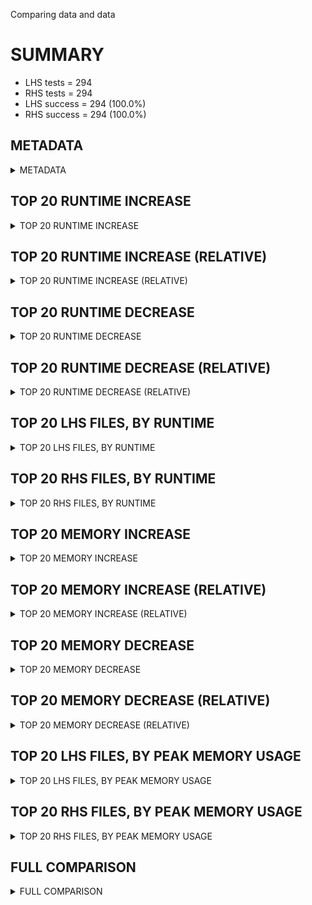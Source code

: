 Comparing data and data


# SUMMARY
- LHS tests = 294
- RHS tests = 294
- LHS success = 294  (100.0%)
- RHS success = 294  (100.0%)


## METADATA

<details><summary>METADATA</summary>

# LHS
<pre>
Ramon benchmark for Z3
-
Job description: 
Job tag: rings_with_dio
Runner: lev-ripper
Z3 repo: Z3Prover/z3
Z3 commit: dd211bade9ecb681c2714d6de997f4c91bdf7a2e
Z3 branch: 
Z3 options: "-T:600 -st lp.dio=true"
Z3 inputs: inputs/rings
Z3 commit message: filter out terms that are not solved

</pre>
# RHS
<pre>
Ramon benchmark for Z3
-
Job description: 
Job tag: rings_with_dio
Runner: lev-ripper
Z3 repo: Z3Prover/z3
Z3 commit: dd211bade9ecb681c2714d6de997f4c91bdf7a2e
Z3 branch: 
Z3 options: "-T:600 -st lp.dio=true"
Z3 inputs: inputs/rings
Z3 commit message: filter out terms that are not solved

</pre>
</details>


## TOP 20 RUNTIME INCREASE

<details><summary>TOP 20 RUNTIME INCREASE</summary>

|FILE                                                                                        |TIME_L     |TIME_R     |DIFF(s)    |DIFF(%)|
|-------------|-------------:|-------------:|--------------:|------------:|
|ring_2exp10_3vars_0ite_unsat.smt2                                                           |   0.029s  |   0.029s  |   0.000s  | 0.0%|
|ring_2exp10_3vars_1ite_unsat.smt2                                                           |   0.060s  |   0.060s  |   0.000s  | 0.0%|
|ring_2exp10_3vars_2ite_unsat.smt2                                                           |   0.058s  |   0.058s  |   0.000s  | 0.0%|
|ring_2exp10_4vars_0ite_unsat.smt2                                                           |   0.031s  |   0.031s  |   0.000s  | 0.0%|
|ring_2exp10_4vars_1ite_unsat.smt2                                                           |   0.082s  |   0.082s  |   0.000s  | 0.0%|
|ring_2exp10_4vars_2ite_unsat.smt2                                                           |   0.084s  |   0.084s  |   0.000s  | 0.0%|
|ring_2exp10_4vars_3ite_unsat.smt2                                                           |   0.177s  |   0.177s  |   0.000s  | 0.0%|
|ring_2exp10_5vars_0ite_unsat.smt2                                                           |   0.045s  |   0.045s  |   0.000s  | 0.0%|
|ring_2exp10_5vars_1ite_unsat.smt2                                                           |   0.103s  |   0.103s  |   0.000s  | 0.0%|
|ring_2exp10_5vars_2ite_unsat.smt2                                                           |   0.108s  |   0.108s  |   0.000s  | 0.0%|
|ring_2exp10_5vars_3ite_unsat.smt2                                                           |   0.226s  |   0.226s  |   0.000s  | 0.0%|
|ring_2exp10_5vars_4ite_unsat.smt2                                                           |   1.234s  |   1.234s  |   0.000s  | 0.0%|
|ring_2exp10_6vars_0ite_unsat.smt2                                                           |   0.048s  |   0.048s  |   0.000s  | 0.0%|
|ring_2exp10_6vars_1ite_unsat.smt2                                                           |   0.153s  |   0.153s  |   0.000s  | 0.0%|
|ring_2exp10_6vars_2ite_unsat.smt2                                                           |   0.250s  |   0.250s  |   0.000s  | 0.0%|
|ring_2exp10_6vars_3ite_unsat.smt2                                                           |   0.293s  |   0.293s  |   0.000s  | 0.0%|
|ring_2exp10_6vars_4ite_unsat.smt2                                                           |   2.691s  |   2.691s  |   0.000s  | 0.0%|
|ring_2exp10_6vars_5ite_unsat.smt2                                                           |  16.933s  |  16.933s  |   0.000s  | 0.0%|
|ring_2exp10_7vars_0ite_unsat.smt2                                                           |   0.035s  |   0.035s  |   0.000s  | 0.0%|
|ring_2exp10_7vars_1ite_unsat.smt2                                                           |   0.181s  |   0.181s  |   0.000s  | 0.0%|
</details>


## TOP 20 RUNTIME INCREASE (RELATIVE)

<details><summary>TOP 20 RUNTIME INCREASE (RELATIVE)</summary>

|FILE                                                                                        |TIME_L     |TIME_R     |DIFF(s)    |DIFF(%)|
|-------------|-------------:|-------------:|--------------:|------------:|
|ring_2exp10_3vars_0ite_unsat.smt2                                                           |   0.029s  |   0.029s  |   0.000s  | 0.0%|
|ring_2exp10_3vars_1ite_unsat.smt2                                                           |   0.060s  |   0.060s  |   0.000s  | 0.0%|
|ring_2exp10_3vars_2ite_unsat.smt2                                                           |   0.058s  |   0.058s  |   0.000s  | 0.0%|
|ring_2exp10_4vars_0ite_unsat.smt2                                                           |   0.031s  |   0.031s  |   0.000s  | 0.0%|
|ring_2exp10_4vars_1ite_unsat.smt2                                                           |   0.082s  |   0.082s  |   0.000s  | 0.0%|
|ring_2exp10_4vars_2ite_unsat.smt2                                                           |   0.084s  |   0.084s  |   0.000s  | 0.0%|
|ring_2exp10_4vars_3ite_unsat.smt2                                                           |   0.177s  |   0.177s  |   0.000s  | 0.0%|
|ring_2exp10_5vars_0ite_unsat.smt2                                                           |   0.045s  |   0.045s  |   0.000s  | 0.0%|
|ring_2exp10_5vars_1ite_unsat.smt2                                                           |   0.103s  |   0.103s  |   0.000s  | 0.0%|
|ring_2exp10_5vars_2ite_unsat.smt2                                                           |   0.108s  |   0.108s  |   0.000s  | 0.0%|
|ring_2exp10_5vars_3ite_unsat.smt2                                                           |   0.226s  |   0.226s  |   0.000s  | 0.0%|
|ring_2exp10_5vars_4ite_unsat.smt2                                                           |   1.234s  |   1.234s  |   0.000s  | 0.0%|
|ring_2exp10_6vars_0ite_unsat.smt2                                                           |   0.048s  |   0.048s  |   0.000s  | 0.0%|
|ring_2exp10_6vars_1ite_unsat.smt2                                                           |   0.153s  |   0.153s  |   0.000s  | 0.0%|
|ring_2exp10_6vars_2ite_unsat.smt2                                                           |   0.250s  |   0.250s  |   0.000s  | 0.0%|
|ring_2exp10_6vars_3ite_unsat.smt2                                                           |   0.293s  |   0.293s  |   0.000s  | 0.0%|
|ring_2exp10_6vars_4ite_unsat.smt2                                                           |   2.691s  |   2.691s  |   0.000s  | 0.0%|
|ring_2exp10_6vars_5ite_unsat.smt2                                                           |  16.933s  |  16.933s  |   0.000s  | 0.0%|
|ring_2exp10_7vars_0ite_unsat.smt2                                                           |   0.035s  |   0.035s  |   0.000s  | 0.0%|
|ring_2exp10_7vars_1ite_unsat.smt2                                                           |   0.181s  |   0.181s  |   0.000s  | 0.0%|
</details>


## TOP 20 RUNTIME DECREASE

<details><summary>TOP 20 RUNTIME DECREASE</summary>

|FILE                                                                                        |TIME_L     |TIME_R     |DIFF(s)    |DIFF(%)|
|-------------|-------------:|-------------:|--------------:|------------:|
|ring_2exp10_3vars_0ite_unsat.smt2                                                           |   0.029s  |   0.029s  |   0.000s  | 0.0%|
|ring_2exp10_3vars_1ite_unsat.smt2                                                           |   0.060s  |   0.060s  |   0.000s  | 0.0%|
|ring_2exp10_3vars_2ite_unsat.smt2                                                           |   0.058s  |   0.058s  |   0.000s  | 0.0%|
|ring_2exp10_4vars_0ite_unsat.smt2                                                           |   0.031s  |   0.031s  |   0.000s  | 0.0%|
|ring_2exp10_4vars_1ite_unsat.smt2                                                           |   0.082s  |   0.082s  |   0.000s  | 0.0%|
|ring_2exp10_4vars_2ite_unsat.smt2                                                           |   0.084s  |   0.084s  |   0.000s  | 0.0%|
|ring_2exp10_4vars_3ite_unsat.smt2                                                           |   0.177s  |   0.177s  |   0.000s  | 0.0%|
|ring_2exp10_5vars_0ite_unsat.smt2                                                           |   0.045s  |   0.045s  |   0.000s  | 0.0%|
|ring_2exp10_5vars_1ite_unsat.smt2                                                           |   0.103s  |   0.103s  |   0.000s  | 0.0%|
|ring_2exp10_5vars_2ite_unsat.smt2                                                           |   0.108s  |   0.108s  |   0.000s  | 0.0%|
|ring_2exp10_5vars_3ite_unsat.smt2                                                           |   0.226s  |   0.226s  |   0.000s  | 0.0%|
|ring_2exp10_5vars_4ite_unsat.smt2                                                           |   1.234s  |   1.234s  |   0.000s  | 0.0%|
|ring_2exp10_6vars_0ite_unsat.smt2                                                           |   0.048s  |   0.048s  |   0.000s  | 0.0%|
|ring_2exp10_6vars_1ite_unsat.smt2                                                           |   0.153s  |   0.153s  |   0.000s  | 0.0%|
|ring_2exp10_6vars_2ite_unsat.smt2                                                           |   0.250s  |   0.250s  |   0.000s  | 0.0%|
|ring_2exp10_6vars_3ite_unsat.smt2                                                           |   0.293s  |   0.293s  |   0.000s  | 0.0%|
|ring_2exp10_6vars_4ite_unsat.smt2                                                           |   2.691s  |   2.691s  |   0.000s  | 0.0%|
|ring_2exp10_6vars_5ite_unsat.smt2                                                           |  16.933s  |  16.933s  |   0.000s  | 0.0%|
|ring_2exp10_7vars_0ite_unsat.smt2                                                           |   0.035s  |   0.035s  |   0.000s  | 0.0%|
|ring_2exp10_7vars_1ite_unsat.smt2                                                           |   0.181s  |   0.181s  |   0.000s  | 0.0%|
</details>


## TOP 20 RUNTIME DECREASE (RELATIVE)

<details><summary>TOP 20 RUNTIME DECREASE (RELATIVE)</summary>

|FILE                                                                                        |TIME_L     |TIME_R     |DIFF(s)    |DIFF(%)|
|-------------|-------------:|-------------:|--------------:|------------:|
|ring_2exp10_3vars_0ite_unsat.smt2                                                           |   0.029s  |   0.029s  |   0.000s  | 0.0%|
|ring_2exp10_3vars_1ite_unsat.smt2                                                           |   0.060s  |   0.060s  |   0.000s  | 0.0%|
|ring_2exp10_3vars_2ite_unsat.smt2                                                           |   0.058s  |   0.058s  |   0.000s  | 0.0%|
|ring_2exp10_4vars_0ite_unsat.smt2                                                           |   0.031s  |   0.031s  |   0.000s  | 0.0%|
|ring_2exp10_4vars_1ite_unsat.smt2                                                           |   0.082s  |   0.082s  |   0.000s  | 0.0%|
|ring_2exp10_4vars_2ite_unsat.smt2                                                           |   0.084s  |   0.084s  |   0.000s  | 0.0%|
|ring_2exp10_4vars_3ite_unsat.smt2                                                           |   0.177s  |   0.177s  |   0.000s  | 0.0%|
|ring_2exp10_5vars_0ite_unsat.smt2                                                           |   0.045s  |   0.045s  |   0.000s  | 0.0%|
|ring_2exp10_5vars_1ite_unsat.smt2                                                           |   0.103s  |   0.103s  |   0.000s  | 0.0%|
|ring_2exp10_5vars_2ite_unsat.smt2                                                           |   0.108s  |   0.108s  |   0.000s  | 0.0%|
|ring_2exp10_5vars_3ite_unsat.smt2                                                           |   0.226s  |   0.226s  |   0.000s  | 0.0%|
|ring_2exp10_5vars_4ite_unsat.smt2                                                           |   1.234s  |   1.234s  |   0.000s  | 0.0%|
|ring_2exp10_6vars_0ite_unsat.smt2                                                           |   0.048s  |   0.048s  |   0.000s  | 0.0%|
|ring_2exp10_6vars_1ite_unsat.smt2                                                           |   0.153s  |   0.153s  |   0.000s  | 0.0%|
|ring_2exp10_6vars_2ite_unsat.smt2                                                           |   0.250s  |   0.250s  |   0.000s  | 0.0%|
|ring_2exp10_6vars_3ite_unsat.smt2                                                           |   0.293s  |   0.293s  |   0.000s  | 0.0%|
|ring_2exp10_6vars_4ite_unsat.smt2                                                           |   2.691s  |   2.691s  |   0.000s  | 0.0%|
|ring_2exp10_6vars_5ite_unsat.smt2                                                           |  16.933s  |  16.933s  |   0.000s  | 0.0%|
|ring_2exp10_7vars_0ite_unsat.smt2                                                           |   0.035s  |   0.035s  |   0.000s  | 0.0%|
|ring_2exp10_7vars_1ite_unsat.smt2                                                           |   0.181s  |   0.181s  |   0.000s  | 0.0%|
</details>


## TOP 20 LHS FILES, BY RUNTIME

<details><summary>TOP 20 LHS FILES, BY RUNTIME</summary>

|FILE                                                                                       |TIME     |MEM        |
|------------|----------:|---------:|
|ring_2exp12_9vars_8ite_unsat.smt2                                                          | 599.961s |46.144MiB|
|ring_2exp8_9vars_8ite_unsat.smt2                                                           | 599.957s |46.552MiB|
|ring_2exp14_9vars_8ite_unsat.smt2                                                          | 599.953s |41.34MiB|
|ring_2exp10_9vars_8ite_unsat.smt2                                                          | 599.951s |52.084MiB|
|ring_2exp6_9vars_8ite_unsat.smt2                                                           | 599.946s |42.104MiB|
|ring_2exp6_8vars_5ite_unsat.smt2                                                           | 599.945s |38.18MiB|
|ring_2exp6_9vars_7ite_unsat.smt2                                                           | 599.944s |46.856MiB|
|ring_2exp4_9vars_6ite_unsat.smt2                                                           | 599.941s |38.08MiB|
|ring_2exp4_9vars_8ite_unsat.smt2                                                           | 599.939s |37.992MiB|
|ring_2exp16_9vars_8ite_unsat.smt2                                                          | 599.935s |42.824MiB|
|ring_2exp6_8vars_7ite_unsat.smt2                                                           | 599.921s |39.752MiB|
|ring_2exp4_7vars_6ite_unsat.smt2                                                           | 495.639s |45.404MiB|
|ring_2exp4_9vars_7ite_unsat.smt2                                                           | 298.197s |30.0MiB|
|ring_2exp4_8vars_7ite_unsat.smt2                                                           | 166.669s |28.94MiB|
|ring_2exp16_9vars_7ite_unsat.smt2                                                          | 157.482s |29.324MiB|
|ring_2exp12_9vars_7ite_unsat.smt2                                                          | 147.861s |29.476MiB|
|ring_2exp8_9vars_7ite_unsat.smt2                                                           | 146.890s |31.04MiB|
|ring_2exp10_9vars_7ite_unsat.smt2                                                          | 144.722s |30.124MiB|
|ring_2exp14_9vars_7ite_unsat.smt2                                                          | 143.606s |28.756MiB|
|ring_2exp14_8vars_7ite_unsat.smt2                                                          | 122.216s |28.136MiB|
</details>


## TOP 20 RHS FILES, BY RUNTIME

<details><summary>TOP 20 RHS FILES, BY RUNTIME</summary>

|FILE                                                                                       |TIME     |MEM        |
|------------|----------:|---------:|
|ring_2exp12_9vars_8ite_unsat.smt2                                                          | 599.961s |46.144MiB|
|ring_2exp8_9vars_8ite_unsat.smt2                                                           | 599.957s |46.552MiB|
|ring_2exp14_9vars_8ite_unsat.smt2                                                          | 599.953s |41.34MiB|
|ring_2exp10_9vars_8ite_unsat.smt2                                                          | 599.951s |52.084MiB|
|ring_2exp6_9vars_8ite_unsat.smt2                                                           | 599.946s |42.104MiB|
|ring_2exp6_8vars_5ite_unsat.smt2                                                           | 599.945s |38.18MiB|
|ring_2exp6_9vars_7ite_unsat.smt2                                                           | 599.944s |46.856MiB|
|ring_2exp4_9vars_6ite_unsat.smt2                                                           | 599.941s |38.08MiB|
|ring_2exp4_9vars_8ite_unsat.smt2                                                           | 599.939s |37.992MiB|
|ring_2exp16_9vars_8ite_unsat.smt2                                                          | 599.935s |42.824MiB|
|ring_2exp6_8vars_7ite_unsat.smt2                                                           | 599.921s |39.752MiB|
|ring_2exp4_7vars_6ite_unsat.smt2                                                           | 495.639s |45.404MiB|
|ring_2exp4_9vars_7ite_unsat.smt2                                                           | 298.197s |30.0MiB|
|ring_2exp4_8vars_7ite_unsat.smt2                                                           | 166.669s |28.94MiB|
|ring_2exp16_9vars_7ite_unsat.smt2                                                          | 157.482s |29.324MiB|
|ring_2exp12_9vars_7ite_unsat.smt2                                                          | 147.861s |29.476MiB|
|ring_2exp8_9vars_7ite_unsat.smt2                                                           | 146.890s |31.04MiB|
|ring_2exp10_9vars_7ite_unsat.smt2                                                          | 144.722s |30.124MiB|
|ring_2exp14_9vars_7ite_unsat.smt2                                                          | 143.606s |28.756MiB|
|ring_2exp14_8vars_7ite_unsat.smt2                                                          | 122.216s |28.136MiB|
</details>


## TOP 20 MEMORY INCREASE

<details><summary>TOP 20 MEMORY INCREASE</summary>

|FILE                                                                                        |MEM_L         |MEM_R         |DIFF            |DIFF(%)|
|-------------|-------------:|-------------:|--------------:|------------:|
|ring_2exp10_3vars_0ite_unsat.smt2                                                           |20.124MiB|20.124MiB|0B| 0.0%|
|ring_2exp10_3vars_1ite_unsat.smt2                                                           |20.32MiB|20.32MiB|0B| 0.0%|
|ring_2exp10_3vars_2ite_unsat.smt2                                                           |20.264MiB|20.264MiB|0B| 0.0%|
|ring_2exp10_4vars_0ite_unsat.smt2                                                           |20.28MiB|20.28MiB|0B| 0.0%|
|ring_2exp10_4vars_1ite_unsat.smt2                                                           |20.428MiB|20.428MiB|0B| 0.0%|
|ring_2exp10_4vars_2ite_unsat.smt2                                                           |20.492MiB|20.492MiB|0B| 0.0%|
|ring_2exp10_4vars_3ite_unsat.smt2                                                           |20.472MiB|20.472MiB|0B| 0.0%|
|ring_2exp10_5vars_0ite_unsat.smt2                                                           |20.524MiB|20.524MiB|0B| 0.0%|
|ring_2exp10_5vars_1ite_unsat.smt2                                                           |20.628MiB|20.628MiB|0B| 0.0%|
|ring_2exp10_5vars_2ite_unsat.smt2                                                           |20.616MiB|20.616MiB|0B| 0.0%|
|ring_2exp10_5vars_3ite_unsat.smt2                                                           |20.892MiB|20.892MiB|0B| 0.0%|
|ring_2exp10_5vars_4ite_unsat.smt2                                                           |21.2MiB|21.2MiB|0B| 0.0%|
|ring_2exp10_6vars_0ite_unsat.smt2                                                           |20.748MiB|20.748MiB|0B| 0.0%|
|ring_2exp10_6vars_1ite_unsat.smt2                                                           |20.796MiB|20.796MiB|0B| 0.0%|
|ring_2exp10_6vars_2ite_unsat.smt2                                                           |20.996MiB|20.996MiB|0B| 0.0%|
|ring_2exp10_6vars_3ite_unsat.smt2                                                           |21.048MiB|21.048MiB|0B| 0.0%|
|ring_2exp10_6vars_4ite_unsat.smt2                                                           |22.348MiB|22.348MiB|0B| 0.0%|
|ring_2exp10_6vars_5ite_unsat.smt2                                                           |24.752MiB|24.752MiB|0B| 0.0%|
|ring_2exp10_7vars_0ite_unsat.smt2                                                           |21.048MiB|21.048MiB|0B| 0.0%|
|ring_2exp10_7vars_1ite_unsat.smt2                                                           |21.228MiB|21.228MiB|0B| 0.0%|
</details>


## TOP 20 MEMORY INCREASE (RELATIVE)

<details><summary>TOP 20 MEMORY INCREASE (RELATIVE)</summary>

|FILE                                                                                        |MEM_L         |MEM_R         |DIFF            |DIFF(%)|
|-------------|-------------:|-------------:|--------------:|------------:|
|ring_2exp10_3vars_0ite_unsat.smt2                                                           |20.124MiB|20.124MiB|0B| 0.0%|
|ring_2exp10_3vars_1ite_unsat.smt2                                                           |20.32MiB|20.32MiB|0B| 0.0%|
|ring_2exp10_3vars_2ite_unsat.smt2                                                           |20.264MiB|20.264MiB|0B| 0.0%|
|ring_2exp10_4vars_0ite_unsat.smt2                                                           |20.28MiB|20.28MiB|0B| 0.0%|
|ring_2exp10_4vars_1ite_unsat.smt2                                                           |20.428MiB|20.428MiB|0B| 0.0%|
|ring_2exp10_4vars_2ite_unsat.smt2                                                           |20.492MiB|20.492MiB|0B| 0.0%|
|ring_2exp10_4vars_3ite_unsat.smt2                                                           |20.472MiB|20.472MiB|0B| 0.0%|
|ring_2exp10_5vars_0ite_unsat.smt2                                                           |20.524MiB|20.524MiB|0B| 0.0%|
|ring_2exp10_5vars_1ite_unsat.smt2                                                           |20.628MiB|20.628MiB|0B| 0.0%|
|ring_2exp10_5vars_2ite_unsat.smt2                                                           |20.616MiB|20.616MiB|0B| 0.0%|
|ring_2exp10_5vars_3ite_unsat.smt2                                                           |20.892MiB|20.892MiB|0B| 0.0%|
|ring_2exp10_5vars_4ite_unsat.smt2                                                           |21.2MiB|21.2MiB|0B| 0.0%|
|ring_2exp10_6vars_0ite_unsat.smt2                                                           |20.748MiB|20.748MiB|0B| 0.0%|
|ring_2exp10_6vars_1ite_unsat.smt2                                                           |20.796MiB|20.796MiB|0B| 0.0%|
|ring_2exp10_6vars_2ite_unsat.smt2                                                           |20.996MiB|20.996MiB|0B| 0.0%|
|ring_2exp10_6vars_3ite_unsat.smt2                                                           |21.048MiB|21.048MiB|0B| 0.0%|
|ring_2exp10_6vars_4ite_unsat.smt2                                                           |22.348MiB|22.348MiB|0B| 0.0%|
|ring_2exp10_6vars_5ite_unsat.smt2                                                           |24.752MiB|24.752MiB|0B| 0.0%|
|ring_2exp10_7vars_0ite_unsat.smt2                                                           |21.048MiB|21.048MiB|0B| 0.0%|
|ring_2exp10_7vars_1ite_unsat.smt2                                                           |21.228MiB|21.228MiB|0B| 0.0%|
</details>


## TOP 20 MEMORY DECREASE

<details><summary>TOP 20 MEMORY DECREASE</summary>

|FILE                                                                                        |MEM_L         |MEM_R         |DIFF            |DIFF(%)|
|-------------|-------------:|-------------:|--------------:|------------:|
|ring_2exp10_3vars_0ite_unsat.smt2                                                           |20.124MiB|20.124MiB|0B| 0.0%|
|ring_2exp10_3vars_1ite_unsat.smt2                                                           |20.32MiB|20.32MiB|0B| 0.0%|
|ring_2exp10_3vars_2ite_unsat.smt2                                                           |20.264MiB|20.264MiB|0B| 0.0%|
|ring_2exp10_4vars_0ite_unsat.smt2                                                           |20.28MiB|20.28MiB|0B| 0.0%|
|ring_2exp10_4vars_1ite_unsat.smt2                                                           |20.428MiB|20.428MiB|0B| 0.0%|
|ring_2exp10_4vars_2ite_unsat.smt2                                                           |20.492MiB|20.492MiB|0B| 0.0%|
|ring_2exp10_4vars_3ite_unsat.smt2                                                           |20.472MiB|20.472MiB|0B| 0.0%|
|ring_2exp10_5vars_0ite_unsat.smt2                                                           |20.524MiB|20.524MiB|0B| 0.0%|
|ring_2exp10_5vars_1ite_unsat.smt2                                                           |20.628MiB|20.628MiB|0B| 0.0%|
|ring_2exp10_5vars_2ite_unsat.smt2                                                           |20.616MiB|20.616MiB|0B| 0.0%|
|ring_2exp10_5vars_3ite_unsat.smt2                                                           |20.892MiB|20.892MiB|0B| 0.0%|
|ring_2exp10_5vars_4ite_unsat.smt2                                                           |21.2MiB|21.2MiB|0B| 0.0%|
|ring_2exp10_6vars_0ite_unsat.smt2                                                           |20.748MiB|20.748MiB|0B| 0.0%|
|ring_2exp10_6vars_1ite_unsat.smt2                                                           |20.796MiB|20.796MiB|0B| 0.0%|
|ring_2exp10_6vars_2ite_unsat.smt2                                                           |20.996MiB|20.996MiB|0B| 0.0%|
|ring_2exp10_6vars_3ite_unsat.smt2                                                           |21.048MiB|21.048MiB|0B| 0.0%|
|ring_2exp10_6vars_4ite_unsat.smt2                                                           |22.348MiB|22.348MiB|0B| 0.0%|
|ring_2exp10_6vars_5ite_unsat.smt2                                                           |24.752MiB|24.752MiB|0B| 0.0%|
|ring_2exp10_7vars_0ite_unsat.smt2                                                           |21.048MiB|21.048MiB|0B| 0.0%|
|ring_2exp10_7vars_1ite_unsat.smt2                                                           |21.228MiB|21.228MiB|0B| 0.0%|
</details>


## TOP 20 MEMORY DECREASE (RELATIVE)

<details><summary>TOP 20 MEMORY DECREASE (RELATIVE)</summary>

|FILE                                                                                        |MEM_L         |MEM_R         |DIFF            |DIFF(%)|
|-------------|-------------:|-------------:|--------------:|------------:|
|ring_2exp10_3vars_0ite_unsat.smt2                                                           |20.124MiB|20.124MiB|0B| 0.0%|
|ring_2exp10_3vars_1ite_unsat.smt2                                                           |20.32MiB|20.32MiB|0B| 0.0%|
|ring_2exp10_3vars_2ite_unsat.smt2                                                           |20.264MiB|20.264MiB|0B| 0.0%|
|ring_2exp10_4vars_0ite_unsat.smt2                                                           |20.28MiB|20.28MiB|0B| 0.0%|
|ring_2exp10_4vars_1ite_unsat.smt2                                                           |20.428MiB|20.428MiB|0B| 0.0%|
|ring_2exp10_4vars_2ite_unsat.smt2                                                           |20.492MiB|20.492MiB|0B| 0.0%|
|ring_2exp10_4vars_3ite_unsat.smt2                                                           |20.472MiB|20.472MiB|0B| 0.0%|
|ring_2exp10_5vars_0ite_unsat.smt2                                                           |20.524MiB|20.524MiB|0B| 0.0%|
|ring_2exp10_5vars_1ite_unsat.smt2                                                           |20.628MiB|20.628MiB|0B| 0.0%|
|ring_2exp10_5vars_2ite_unsat.smt2                                                           |20.616MiB|20.616MiB|0B| 0.0%|
|ring_2exp10_5vars_3ite_unsat.smt2                                                           |20.892MiB|20.892MiB|0B| 0.0%|
|ring_2exp10_5vars_4ite_unsat.smt2                                                           |21.2MiB|21.2MiB|0B| 0.0%|
|ring_2exp10_6vars_0ite_unsat.smt2                                                           |20.748MiB|20.748MiB|0B| 0.0%|
|ring_2exp10_6vars_1ite_unsat.smt2                                                           |20.796MiB|20.796MiB|0B| 0.0%|
|ring_2exp10_6vars_2ite_unsat.smt2                                                           |20.996MiB|20.996MiB|0B| 0.0%|
|ring_2exp10_6vars_3ite_unsat.smt2                                                           |21.048MiB|21.048MiB|0B| 0.0%|
|ring_2exp10_6vars_4ite_unsat.smt2                                                           |22.348MiB|22.348MiB|0B| 0.0%|
|ring_2exp10_6vars_5ite_unsat.smt2                                                           |24.752MiB|24.752MiB|0B| 0.0%|
|ring_2exp10_7vars_0ite_unsat.smt2                                                           |21.048MiB|21.048MiB|0B| 0.0%|
|ring_2exp10_7vars_1ite_unsat.smt2                                                           |21.228MiB|21.228MiB|0B| 0.0%|
</details>


## TOP 20 LHS FILES, BY PEAK MEMORY USAGE

<details><summary>TOP 20 LHS FILES, BY PEAK MEMORY USAGE</summary>

|FILE                                                                                       |TIME     |MEM        |
|------------|----------:|---------:|
|ring_2exp10_9vars_8ite_unsat.smt2                                                          | 599.951s |52.084MiB|
|ring_2exp6_9vars_7ite_unsat.smt2                                                           | 599.944s |46.856MiB|
|ring_2exp8_9vars_8ite_unsat.smt2                                                           | 599.957s |46.552MiB|
|ring_2exp12_9vars_8ite_unsat.smt2                                                          | 599.961s |46.144MiB|
|ring_2exp4_7vars_6ite_unsat.smt2                                                           | 495.639s |45.404MiB|
|ring_2exp16_9vars_8ite_unsat.smt2                                                          | 599.935s |42.824MiB|
|ring_2exp6_9vars_8ite_unsat.smt2                                                           | 599.946s |42.104MiB|
|ring_2exp14_9vars_8ite_unsat.smt2                                                          | 599.953s |41.34MiB|
|ring_2exp6_8vars_7ite_unsat.smt2                                                           | 599.921s |39.752MiB|
|ring_2exp6_8vars_5ite_unsat.smt2                                                           | 599.945s |38.18MiB|
|ring_2exp4_9vars_6ite_unsat.smt2                                                           | 599.941s |38.08MiB|
|ring_2exp4_9vars_8ite_unsat.smt2                                                           | 599.939s |37.992MiB|
|ring_2exp8_9vars_7ite_unsat.smt2                                                           | 146.890s |31.04MiB|
|ring_2exp10_9vars_7ite_unsat.smt2                                                          | 144.722s |30.124MiB|
|ring_2exp4_9vars_7ite_unsat.smt2                                                           | 298.197s |30.0MiB|
|ring_2exp10_9vars_6ite_unsat.smt2                                                          |  91.634s |29.492MiB|
|ring_2exp12_9vars_7ite_unsat.smt2                                                          | 147.861s |29.476MiB|
|ring_2exp16_9vars_7ite_unsat.smt2                                                          | 157.482s |29.324MiB|
|ring_2exp4_8vars_7ite_unsat.smt2                                                           | 166.669s |28.94MiB|
|ring_2exp14_9vars_7ite_unsat.smt2                                                          | 143.606s |28.756MiB|
</details>


## TOP 20 RHS FILES, BY PEAK MEMORY USAGE

<details><summary>TOP 20 RHS FILES, BY PEAK MEMORY USAGE</summary>

|FILE                                                                                       |TIME     |MEM        |
|------------|----------:|---------:|
|ring_2exp10_9vars_8ite_unsat.smt2                                                          | 599.951s |52.084MiB|
|ring_2exp6_9vars_7ite_unsat.smt2                                                           | 599.944s |46.856MiB|
|ring_2exp8_9vars_8ite_unsat.smt2                                                           | 599.957s |46.552MiB|
|ring_2exp12_9vars_8ite_unsat.smt2                                                          | 599.961s |46.144MiB|
|ring_2exp4_7vars_6ite_unsat.smt2                                                           | 495.639s |45.404MiB|
|ring_2exp16_9vars_8ite_unsat.smt2                                                          | 599.935s |42.824MiB|
|ring_2exp6_9vars_8ite_unsat.smt2                                                           | 599.946s |42.104MiB|
|ring_2exp14_9vars_8ite_unsat.smt2                                                          | 599.953s |41.34MiB|
|ring_2exp6_8vars_7ite_unsat.smt2                                                           | 599.921s |39.752MiB|
|ring_2exp6_8vars_5ite_unsat.smt2                                                           | 599.945s |38.18MiB|
|ring_2exp4_9vars_6ite_unsat.smt2                                                           | 599.941s |38.08MiB|
|ring_2exp4_9vars_8ite_unsat.smt2                                                           | 599.939s |37.992MiB|
|ring_2exp8_9vars_7ite_unsat.smt2                                                           | 146.890s |31.04MiB|
|ring_2exp10_9vars_7ite_unsat.smt2                                                          | 144.722s |30.124MiB|
|ring_2exp4_9vars_7ite_unsat.smt2                                                           | 298.197s |30.0MiB|
|ring_2exp10_9vars_6ite_unsat.smt2                                                          |  91.634s |29.492MiB|
|ring_2exp12_9vars_7ite_unsat.smt2                                                          | 147.861s |29.476MiB|
|ring_2exp16_9vars_7ite_unsat.smt2                                                          | 157.482s |29.324MiB|
|ring_2exp4_8vars_7ite_unsat.smt2                                                           | 166.669s |28.94MiB|
|ring_2exp14_9vars_7ite_unsat.smt2                                                          | 143.606s |28.756MiB|
</details>


## FULL COMPARISON

<details><summary>FULL COMPARISON</summary>

|FILE                                                                                        |TIME_L     |TIME_R     |DIFF(s)    |DIFF(%)|
|-------------|-------------:|-------------:|--------------:|------------:|
|ring_2exp10_3vars_0ite_unsat.smt2                                                           |   0.029s  |   0.029s  |   0.000s  | 0.0%|
|ring_2exp10_3vars_1ite_unsat.smt2                                                           |   0.060s  |   0.060s  |   0.000s  | 0.0%|
|ring_2exp10_3vars_2ite_unsat.smt2                                                           |   0.058s  |   0.058s  |   0.000s  | 0.0%|
|ring_2exp10_4vars_0ite_unsat.smt2                                                           |   0.031s  |   0.031s  |   0.000s  | 0.0%|
|ring_2exp10_4vars_1ite_unsat.smt2                                                           |   0.082s  |   0.082s  |   0.000s  | 0.0%|
|ring_2exp10_4vars_2ite_unsat.smt2                                                           |   0.084s  |   0.084s  |   0.000s  | 0.0%|
|ring_2exp10_4vars_3ite_unsat.smt2                                                           |   0.177s  |   0.177s  |   0.000s  | 0.0%|
|ring_2exp10_5vars_0ite_unsat.smt2                                                           |   0.045s  |   0.045s  |   0.000s  | 0.0%|
|ring_2exp10_5vars_1ite_unsat.smt2                                                           |   0.103s  |   0.103s  |   0.000s  | 0.0%|
|ring_2exp10_5vars_2ite_unsat.smt2                                                           |   0.108s  |   0.108s  |   0.000s  | 0.0%|
|ring_2exp10_5vars_3ite_unsat.smt2                                                           |   0.226s  |   0.226s  |   0.000s  | 0.0%|
|ring_2exp10_5vars_4ite_unsat.smt2                                                           |   1.234s  |   1.234s  |   0.000s  | 0.0%|
|ring_2exp10_6vars_0ite_unsat.smt2                                                           |   0.048s  |   0.048s  |   0.000s  | 0.0%|
|ring_2exp10_6vars_1ite_unsat.smt2                                                           |   0.153s  |   0.153s  |   0.000s  | 0.0%|
|ring_2exp10_6vars_2ite_unsat.smt2                                                           |   0.250s  |   0.250s  |   0.000s  | 0.0%|
|ring_2exp10_6vars_3ite_unsat.smt2                                                           |   0.293s  |   0.293s  |   0.000s  | 0.0%|
|ring_2exp10_6vars_4ite_unsat.smt2                                                           |   2.691s  |   2.691s  |   0.000s  | 0.0%|
|ring_2exp10_6vars_5ite_unsat.smt2                                                           |  16.933s  |  16.933s  |   0.000s  | 0.0%|
|ring_2exp10_7vars_0ite_unsat.smt2                                                           |   0.035s  |   0.035s  |   0.000s  | 0.0%|
|ring_2exp10_7vars_1ite_unsat.smt2                                                           |   0.181s  |   0.181s  |   0.000s  | 0.0%|
|ring_2exp10_7vars_2ite_unsat.smt2                                                           |   0.181s  |   0.181s  |   0.000s  | 0.0%|
|ring_2exp10_7vars_3ite_unsat.smt2                                                           |   1.466s  |   1.466s  |   0.000s  | 0.0%|
|ring_2exp10_7vars_4ite_unsat.smt2                                                           |  12.403s  |  12.403s  |   0.000s  | 0.0%|
|ring_2exp10_7vars_5ite_unsat.smt2                                                           |  15.636s  |  15.636s  |   0.000s  | 0.0%|
|ring_2exp10_7vars_6ite_unsat.smt2                                                           |  48.852s  |  48.852s  |   0.000s  | 0.0%|
|ring_2exp10_8vars_0ite_unsat.smt2                                                           |   0.056s  |   0.056s  |   0.000s  | 0.0%|
|ring_2exp10_8vars_1ite_unsat.smt2                                                           |   0.394s  |   0.394s  |   0.000s  | 0.0%|
|ring_2exp10_8vars_2ite_unsat.smt2                                                           |   0.279s  |   0.279s  |   0.000s  | 0.0%|
|ring_2exp10_8vars_3ite_unsat.smt2                                                           |   0.488s  |   0.488s  |   0.000s  | 0.0%|
|ring_2exp10_8vars_4ite_unsat.smt2                                                           |   1.834s  |   1.834s  |   0.000s  | 0.0%|
|ring_2exp10_8vars_5ite_unsat.smt2                                                           |  28.335s  |  28.335s  |   0.000s  | 0.0%|
|ring_2exp10_8vars_6ite_unsat.smt2                                                           |  74.687s  |  74.687s  |   0.000s  | 0.0%|
|ring_2exp10_8vars_7ite_unsat.smt2                                                           | 107.344s  | 107.344s  |   0.000s  | 0.0%|
|ring_2exp10_9vars_0ite_unsat.smt2                                                           |   0.049s  |   0.049s  |   0.000s  | 0.0%|
|ring_2exp10_9vars_1ite_unsat.smt2                                                           |   0.644s  |   0.644s  |   0.000s  | 0.0%|
|ring_2exp10_9vars_2ite_unsat.smt2                                                           |   1.034s  |   1.034s  |   0.000s  | 0.0%|
|ring_2exp10_9vars_3ite_unsat.smt2                                                           |   1.312s  |   1.312s  |   0.000s  | 0.0%|
|ring_2exp10_9vars_4ite_unsat.smt2                                                           |   4.435s  |   4.435s  |   0.000s  | 0.0%|
|ring_2exp10_9vars_5ite_unsat.smt2                                                           |  29.714s  |  29.714s  |   0.000s  | 0.0%|
|ring_2exp10_9vars_6ite_unsat.smt2                                                           |  91.634s  |  91.634s  |   0.000s  | 0.0%|
|ring_2exp10_9vars_7ite_unsat.smt2                                                           | 144.722s  | 144.722s  |   0.000s  | 0.0%|
|ring_2exp10_9vars_8ite_unsat.smt2                                                           | 599.951s  | 599.951s  |   0.000s  | 0.0%|
|ring_2exp12_3vars_0ite_unsat.smt2                                                           |   0.041s  |   0.041s  |   0.000s  | 0.0%|
|ring_2exp12_3vars_1ite_unsat.smt2                                                           |   0.057s  |   0.057s  |   0.000s  | 0.0%|
|ring_2exp12_3vars_2ite_unsat.smt2                                                           |   0.047s  |   0.047s  |   0.000s  | 0.0%|
|ring_2exp12_4vars_0ite_unsat.smt2                                                           |   0.034s  |   0.034s  |   0.000s  | 0.0%|
|ring_2exp12_4vars_1ite_unsat.smt2                                                           |   0.090s  |   0.090s  |   0.000s  | 0.0%|
|ring_2exp12_4vars_2ite_unsat.smt2                                                           |   0.114s  |   0.114s  |   0.000s  | 0.0%|
|ring_2exp12_4vars_3ite_unsat.smt2                                                           |   0.179s  |   0.179s  |   0.000s  | 0.0%|
|ring_2exp12_5vars_0ite_unsat.smt2                                                           |   0.045s  |   0.045s  |   0.000s  | 0.0%|
|ring_2exp12_5vars_1ite_unsat.smt2                                                           |   0.089s  |   0.089s  |   0.000s  | 0.0%|
|ring_2exp12_5vars_2ite_unsat.smt2                                                           |   0.155s  |   0.155s  |   0.000s  | 0.0%|
|ring_2exp12_5vars_3ite_unsat.smt2                                                           |   0.257s  |   0.257s  |   0.000s  | 0.0%|
|ring_2exp12_5vars_4ite_unsat.smt2                                                           |   0.925s  |   0.925s  |   0.000s  | 0.0%|
|ring_2exp12_6vars_0ite_unsat.smt2                                                           |   0.037s  |   0.037s  |   0.000s  | 0.0%|
|ring_2exp12_6vars_1ite_unsat.smt2                                                           |   0.171s  |   0.171s  |   0.000s  | 0.0%|
|ring_2exp12_6vars_2ite_unsat.smt2                                                           |   0.145s  |   0.145s  |   0.000s  | 0.0%|
|ring_2exp12_6vars_3ite_unsat.smt2                                                           |   0.232s  |   0.232s  |   0.000s  | 0.0%|
|ring_2exp12_6vars_4ite_unsat.smt2                                                           |   2.100s  |   2.100s  |   0.000s  | 0.0%|
|ring_2exp12_6vars_5ite_unsat.smt2                                                           |   5.019s  |   5.019s  |   0.000s  | 0.0%|
|ring_2exp12_7vars_0ite_unsat.smt2                                                           |   0.057s  |   0.057s  |   0.000s  | 0.0%|
|ring_2exp12_7vars_1ite_unsat.smt2                                                           |   0.125s  |   0.125s  |   0.000s  | 0.0%|
|ring_2exp12_7vars_2ite_unsat.smt2                                                           |   0.365s  |   0.365s  |   0.000s  | 0.0%|
|ring_2exp12_7vars_3ite_unsat.smt2                                                           |   0.377s  |   0.377s  |   0.000s  | 0.0%|
|ring_2exp12_7vars_4ite_unsat.smt2                                                           |   3.838s  |   3.838s  |   0.000s  | 0.0%|
|ring_2exp12_7vars_5ite_unsat.smt2                                                           |  17.886s  |  17.886s  |   0.000s  | 0.0%|
|ring_2exp12_7vars_6ite_unsat.smt2                                                           |  45.992s  |  45.992s  |   0.000s  | 0.0%|
|ring_2exp12_8vars_0ite_unsat.smt2                                                           |   0.053s  |   0.053s  |   0.000s  | 0.0%|
|ring_2exp12_8vars_1ite_unsat.smt2                                                           |   0.176s  |   0.176s  |   0.000s  | 0.0%|
|ring_2exp12_8vars_2ite_unsat.smt2                                                           |   0.488s  |   0.488s  |   0.000s  | 0.0%|
|ring_2exp12_8vars_3ite_unsat.smt2                                                           |   0.729s  |   0.729s  |   0.000s  | 0.0%|
|ring_2exp12_8vars_4ite_unsat.smt2                                                           |   3.385s  |   3.385s  |   0.000s  | 0.0%|
|ring_2exp12_8vars_5ite_unsat.smt2                                                           |  20.168s  |  20.168s  |   0.000s  | 0.0%|
|ring_2exp12_8vars_6ite_unsat.smt2                                                           |  67.912s  |  67.912s  |   0.000s  | 0.0%|
|ring_2exp12_8vars_7ite_unsat.smt2                                                           | 113.270s  | 113.270s  |   0.000s  | 0.0%|
|ring_2exp12_9vars_0ite_unsat.smt2                                                           |   0.062s  |   0.062s  |   0.000s  | 0.0%|
|ring_2exp12_9vars_1ite_unsat.smt2                                                           |   0.488s  |   0.488s  |   0.000s  | 0.0%|
|ring_2exp12_9vars_2ite_unsat.smt2                                                           |   0.558s  |   0.558s  |   0.000s  | 0.0%|
|ring_2exp12_9vars_3ite_unsat.smt2                                                           |   1.940s  |   1.940s  |   0.000s  | 0.0%|
|ring_2exp12_9vars_4ite_unsat.smt2                                                           |  19.823s  |  19.823s  |   0.000s  | 0.0%|
|ring_2exp12_9vars_5ite_unsat.smt2                                                           |  28.880s  |  28.880s  |   0.000s  | 0.0%|
|ring_2exp12_9vars_6ite_unsat.smt2                                                           |  85.377s  |  85.377s  |   0.000s  | 0.0%|
|ring_2exp12_9vars_7ite_unsat.smt2                                                           | 147.861s  | 147.861s  |   0.000s  | 0.0%|
|ring_2exp12_9vars_8ite_unsat.smt2                                                           | 599.961s  | 599.961s  |   0.000s  | 0.0%|
|ring_2exp14_3vars_0ite_unsat.smt2                                                           |   0.040s  |   0.040s  |   0.000s  | 0.0%|
|ring_2exp14_3vars_1ite_unsat.smt2                                                           |   0.049s  |   0.049s  |   0.000s  | 0.0%|
|ring_2exp14_3vars_2ite_unsat.smt2                                                           |   0.047s  |   0.047s  |   0.000s  | 0.0%|
|ring_2exp14_4vars_0ite_unsat.smt2                                                           |   0.030s  |   0.030s  |   0.000s  | 0.0%|
|ring_2exp14_4vars_1ite_unsat.smt2                                                           |   0.067s  |   0.067s  |   0.000s  | 0.0%|
|ring_2exp14_4vars_2ite_unsat.smt2                                                           |   0.101s  |   0.101s  |   0.000s  | 0.0%|
|ring_2exp14_4vars_3ite_unsat.smt2                                                           |   0.138s  |   0.138s  |   0.000s  | 0.0%|
|ring_2exp14_5vars_0ite_unsat.smt2                                                           |   0.053s  |   0.053s  |   0.000s  | 0.0%|
|ring_2exp14_5vars_1ite_unsat.smt2                                                           |   0.106s  |   0.106s  |   0.000s  | 0.0%|
|ring_2exp14_5vars_2ite_unsat.smt2                                                           |   0.192s  |   0.192s  |   0.000s  | 0.0%|
|ring_2exp14_5vars_3ite_unsat.smt2                                                           |   0.225s  |   0.225s  |   0.000s  | 0.0%|
|ring_2exp14_5vars_4ite_unsat.smt2                                                           |   0.815s  |   0.815s  |   0.000s  | 0.0%|
|ring_2exp14_6vars_0ite_unsat.smt2                                                           |   0.036s  |   0.036s  |   0.000s  | 0.0%|
|ring_2exp14_6vars_1ite_unsat.smt2                                                           |   0.132s  |   0.132s  |   0.000s  | 0.0%|
|ring_2exp14_6vars_2ite_unsat.smt2                                                           |   0.299s  |   0.299s  |   0.000s  | 0.0%|
|ring_2exp14_6vars_3ite_unsat.smt2                                                           |   0.402s  |   0.402s  |   0.000s  | 0.0%|
|ring_2exp14_6vars_4ite_unsat.smt2                                                           |   1.397s  |   1.397s  |   0.000s  | 0.0%|
|ring_2exp14_6vars_5ite_unsat.smt2                                                           |   4.299s  |   4.299s  |   0.000s  | 0.0%|
|ring_2exp14_7vars_0ite_unsat.smt2                                                           |   0.041s  |   0.041s  |   0.000s  | 0.0%|
|ring_2exp14_7vars_1ite_unsat.smt2                                                           |   0.137s  |   0.137s  |   0.000s  | 0.0%|
|ring_2exp14_7vars_2ite_unsat.smt2                                                           |   0.204s  |   0.204s  |   0.000s  | 0.0%|
|ring_2exp14_7vars_3ite_unsat.smt2                                                           |   0.321s  |   0.321s  |   0.000s  | 0.0%|
|ring_2exp14_7vars_4ite_unsat.smt2                                                           |   1.454s  |   1.454s  |   0.000s  | 0.0%|
|ring_2exp14_7vars_5ite_unsat.smt2                                                           |  22.871s  |  22.871s  |   0.000s  | 0.0%|
|ring_2exp14_7vars_6ite_unsat.smt2                                                           |  48.733s  |  48.733s  |   0.000s  | 0.0%|
|ring_2exp14_8vars_0ite_unsat.smt2                                                           |   0.059s  |   0.059s  |   0.000s  | 0.0%|
|ring_2exp14_8vars_1ite_unsat.smt2                                                           |   0.152s  |   0.152s  |   0.000s  | 0.0%|
|ring_2exp14_8vars_2ite_unsat.smt2                                                           |   0.594s  |   0.594s  |   0.000s  | 0.0%|
|ring_2exp14_8vars_3ite_unsat.smt2                                                           |   0.610s  |   0.610s  |   0.000s  | 0.0%|
|ring_2exp14_8vars_4ite_unsat.smt2                                                           |   4.285s  |   4.285s  |   0.000s  | 0.0%|
|ring_2exp14_8vars_5ite_unsat.smt2                                                           |  27.696s  |  27.696s  |   0.000s  | 0.0%|
|ring_2exp14_8vars_6ite_unsat.smt2                                                           |  70.974s  |  70.974s  |   0.000s  | 0.0%|
|ring_2exp14_8vars_7ite_unsat.smt2                                                           | 122.216s  | 122.216s  |   0.000s  | 0.0%|
|ring_2exp14_9vars_0ite_unsat.smt2                                                           |   0.057s  |   0.057s  |   0.000s  | 0.0%|
|ring_2exp14_9vars_1ite_unsat.smt2                                                           |   0.614s  |   0.614s  |   0.000s  | 0.0%|
|ring_2exp14_9vars_2ite_unsat.smt2                                                           |   0.825s  |   0.825s  |   0.000s  | 0.0%|
|ring_2exp14_9vars_3ite_unsat.smt2                                                           |   1.421s  |   1.421s  |   0.000s  | 0.0%|
|ring_2exp14_9vars_4ite_unsat.smt2                                                           |   3.272s  |   3.272s  |   0.000s  | 0.0%|
|ring_2exp14_9vars_5ite_unsat.smt2                                                           |  28.979s  |  28.979s  |   0.000s  | 0.0%|
|ring_2exp14_9vars_6ite_unsat.smt2                                                           |  75.324s  |  75.324s  |   0.000s  | 0.0%|
|ring_2exp14_9vars_7ite_unsat.smt2                                                           | 143.606s  | 143.606s  |   0.000s  | 0.0%|
|ring_2exp14_9vars_8ite_unsat.smt2                                                           | 599.953s  | 599.953s  |   0.000s  | 0.0%|
|ring_2exp16_3vars_0ite_unsat.smt2                                                           |   0.032s  |   0.032s  |   0.000s  | 0.0%|
|ring_2exp16_3vars_1ite_unsat.smt2                                                           |   0.051s  |   0.051s  |   0.000s  | 0.0%|
|ring_2exp16_3vars_2ite_unsat.smt2                                                           |   0.042s  |   0.042s  |   0.000s  | 0.0%|
|ring_2exp16_4vars_0ite_unsat.smt2                                                           |   0.033s  |   0.033s  |   0.000s  | 0.0%|
|ring_2exp16_4vars_1ite_unsat.smt2                                                           |   0.074s  |   0.074s  |   0.000s  | 0.0%|
|ring_2exp16_4vars_2ite_unsat.smt2                                                           |   0.106s  |   0.106s  |   0.000s  | 0.0%|
|ring_2exp16_4vars_3ite_unsat.smt2                                                           |   0.132s  |   0.132s  |   0.000s  | 0.0%|
|ring_2exp16_5vars_0ite_unsat.smt2                                                           |   0.048s  |   0.048s  |   0.000s  | 0.0%|
|ring_2exp16_5vars_1ite_unsat.smt2                                                           |   0.092s  |   0.092s  |   0.000s  | 0.0%|
|ring_2exp16_5vars_2ite_unsat.smt2                                                           |   0.150s  |   0.150s  |   0.000s  | 0.0%|
|ring_2exp16_5vars_3ite_unsat.smt2                                                           |   0.207s  |   0.207s  |   0.000s  | 0.0%|
|ring_2exp16_5vars_4ite_unsat.smt2                                                           |   0.889s  |   0.889s  |   0.000s  | 0.0%|
|ring_2exp16_6vars_0ite_unsat.smt2                                                           |   0.037s  |   0.037s  |   0.000s  | 0.0%|
|ring_2exp16_6vars_1ite_unsat.smt2                                                           |   0.137s  |   0.137s  |   0.000s  | 0.0%|
|ring_2exp16_6vars_2ite_unsat.smt2                                                           |   0.214s  |   0.214s  |   0.000s  | 0.0%|
|ring_2exp16_6vars_3ite_unsat.smt2                                                           |   0.415s  |   0.415s  |   0.000s  | 0.0%|
|ring_2exp16_6vars_4ite_unsat.smt2                                                           |   1.949s  |   1.949s  |   0.000s  | 0.0%|
|ring_2exp16_6vars_5ite_unsat.smt2                                                           |  16.045s  |  16.045s  |   0.000s  | 0.0%|
|ring_2exp16_7vars_0ite_unsat.smt2                                                           |   0.072s  |   0.072s  |   0.000s  | 0.0%|
|ring_2exp16_7vars_1ite_unsat.smt2                                                           |   0.190s  |   0.190s  |   0.000s  | 0.0%|
|ring_2exp16_7vars_2ite_unsat.smt2                                                           |   0.376s  |   0.376s  |   0.000s  | 0.0%|
|ring_2exp16_7vars_3ite_unsat.smt2                                                           |   0.620s  |   0.620s  |   0.000s  | 0.0%|
|ring_2exp16_7vars_4ite_unsat.smt2                                                           |   1.636s  |   1.636s  |   0.000s  | 0.0%|
|ring_2exp16_7vars_5ite_unsat.smt2                                                           |  15.447s  |  15.447s  |   0.000s  | 0.0%|
|ring_2exp16_7vars_6ite_unsat.smt2                                                           |  46.973s  |  46.973s  |   0.000s  | 0.0%|
|ring_2exp16_8vars_0ite_unsat.smt2                                                           |   0.044s  |   0.044s  |   0.000s  | 0.0%|
|ring_2exp16_8vars_1ite_unsat.smt2                                                           |   0.263s  |   0.263s  |   0.000s  | 0.0%|
|ring_2exp16_8vars_2ite_unsat.smt2                                                           |   0.511s  |   0.511s  |   0.000s  | 0.0%|
|ring_2exp16_8vars_3ite_unsat.smt2                                                           |   0.616s  |   0.616s  |   0.000s  | 0.0%|
|ring_2exp16_8vars_4ite_unsat.smt2                                                           |   3.171s  |   3.171s  |   0.000s  | 0.0%|
|ring_2exp16_8vars_5ite_unsat.smt2                                                           |  27.561s  |  27.561s  |   0.000s  | 0.0%|
|ring_2exp16_8vars_6ite_unsat.smt2                                                           |  71.768s  |  71.768s  |   0.000s  | 0.0%|
|ring_2exp16_8vars_7ite_unsat.smt2                                                           | 121.431s  | 121.431s  |   0.000s  | 0.0%|
|ring_2exp16_9vars_0ite_unsat.smt2                                                           |   0.048s  |   0.048s  |   0.000s  | 0.0%|
|ring_2exp16_9vars_1ite_unsat.smt2                                                           |   0.522s  |   0.522s  |   0.000s  | 0.0%|
|ring_2exp16_9vars_2ite_unsat.smt2                                                           |   0.602s  |   0.602s  |   0.000s  | 0.0%|
|ring_2exp16_9vars_3ite_unsat.smt2                                                           |   1.322s  |   1.322s  |   0.000s  | 0.0%|
|ring_2exp16_9vars_4ite_unsat.smt2                                                           |  13.634s  |  13.634s  |   0.000s  | 0.0%|
|ring_2exp16_9vars_5ite_unsat.smt2                                                           |  28.467s  |  28.467s  |   0.000s  | 0.0%|
|ring_2exp16_9vars_6ite_unsat.smt2                                                           |  81.799s  |  81.799s  |   0.000s  | 0.0%|
|ring_2exp16_9vars_7ite_unsat.smt2                                                           | 157.482s  | 157.482s  |   0.000s  | 0.0%|
|ring_2exp16_9vars_8ite_unsat.smt2                                                           | 599.935s  | 599.935s  |   0.000s  | 0.0%|
|ring_2exp4_3vars_0ite_unsat.smt2                                                            |   0.030s  |   0.030s  |   0.000s  | 0.0%|
|ring_2exp4_3vars_1ite_unsat.smt2                                                            |   0.051s  |   0.051s  |   0.000s  | 0.0%|
|ring_2exp4_3vars_2ite_unsat.smt2                                                            |   0.098s  |   0.098s  |   0.000s  | 0.0%|
|ring_2exp4_4vars_0ite_unsat.smt2                                                            |   0.032s  |   0.032s  |   0.000s  | 0.0%|
|ring_2exp4_4vars_1ite_unsat.smt2                                                            |   0.076s  |   0.076s  |   0.000s  | 0.0%|
|ring_2exp4_4vars_2ite_unsat.smt2                                                            |   0.082s  |   0.082s  |   0.000s  | 0.0%|
|ring_2exp4_4vars_3ite_unsat.smt2                                                            |   0.194s  |   0.194s  |   0.000s  | 0.0%|
|ring_2exp4_5vars_0ite_unsat.smt2                                                            |   0.040s  |   0.040s  |   0.000s  | 0.0%|
|ring_2exp4_5vars_1ite_unsat.smt2                                                            |   0.082s  |   0.082s  |   0.000s  | 0.0%|
|ring_2exp4_5vars_2ite_unsat.smt2                                                            |   0.106s  |   0.106s  |   0.000s  | 0.0%|
|ring_2exp4_5vars_3ite_unsat.smt2                                                            |   0.158s  |   0.158s  |   0.000s  | 0.0%|
|ring_2exp4_5vars_4ite_unsat.smt2                                                            |   1.707s  |   1.707s  |   0.000s  | 0.0%|
|ring_2exp4_6vars_0ite_unsat.smt2                                                            |   0.057s  |   0.057s  |   0.000s  | 0.0%|
|ring_2exp4_6vars_1ite_unsat.smt2                                                            |   0.213s  |   0.213s  |   0.000s  | 0.0%|
|ring_2exp4_6vars_2ite_unsat.smt2                                                            |   0.156s  |   0.156s  |   0.000s  | 0.0%|
|ring_2exp4_6vars_3ite_unsat.smt2                                                            |   0.274s  |   0.274s  |   0.000s  | 0.0%|
|ring_2exp4_6vars_4ite_unsat.smt2                                                            |   1.928s  |   1.928s  |   0.000s  | 0.0%|
|ring_2exp4_6vars_5ite_unsat.smt2                                                            |   2.576s  |   2.576s  |   0.000s  | 0.0%|
|ring_2exp4_7vars_0ite_unsat.smt2                                                            |   0.047s  |   0.047s  |   0.000s  | 0.0%|
|ring_2exp4_7vars_1ite_unsat.smt2                                                            |   0.134s  |   0.134s  |   0.000s  | 0.0%|
|ring_2exp4_7vars_2ite_unsat.smt2                                                            |   0.136s  |   0.136s  |   0.000s  | 0.0%|
|ring_2exp4_7vars_3ite_unsat.smt2                                                            |   0.433s  |   0.433s  |   0.000s  | 0.0%|
|ring_2exp4_7vars_4ite_unsat.smt2                                                            |   1.469s  |   1.469s  |   0.000s  | 0.0%|
|ring_2exp4_7vars_5ite_unsat.smt2                                                            |   3.799s  |   3.799s  |   0.000s  | 0.0%|
|ring_2exp4_7vars_6ite_unsat.smt2                                                            | 495.639s  | 495.639s  |   0.000s  | 0.0%|
|ring_2exp4_8vars_0ite_unsat.smt2                                                            |   0.042s  |   0.042s  |   0.000s  | 0.0%|
|ring_2exp4_8vars_1ite_unsat.smt2                                                            |   0.197s  |   0.197s  |   0.000s  | 0.0%|
|ring_2exp4_8vars_2ite_unsat.smt2                                                            |   0.156s  |   0.156s  |   0.000s  | 0.0%|
|ring_2exp4_8vars_3ite_unsat.smt2                                                            |   0.272s  |   0.272s  |   0.000s  | 0.0%|
|ring_2exp4_8vars_4ite_unsat.smt2                                                            |   2.113s  |   2.113s  |   0.000s  | 0.0%|
|ring_2exp4_8vars_5ite_unsat.smt2                                                            |  16.065s  |  16.065s  |   0.000s  | 0.0%|
|ring_2exp4_8vars_6ite_unsat.smt2                                                            |  89.399s  |  89.399s  |   0.000s  | 0.0%|
|ring_2exp4_8vars_7ite_unsat.smt2                                                            | 166.669s  | 166.669s  |   0.000s  | 0.0%|
|ring_2exp4_9vars_0ite_unsat.smt2                                                            |   0.073s  |   0.073s  |   0.000s  | 0.0%|
|ring_2exp4_9vars_1ite_unsat.smt2                                                            |   0.347s  |   0.347s  |   0.000s  | 0.0%|
|ring_2exp4_9vars_2ite_unsat.smt2                                                            |   0.690s  |   0.690s  |   0.000s  | 0.0%|
|ring_2exp4_9vars_3ite_unsat.smt2                                                            |   0.932s  |   0.932s  |   0.000s  | 0.0%|
|ring_2exp4_9vars_4ite_unsat.smt2                                                            |   2.668s  |   2.668s  |   0.000s  | 0.0%|
|ring_2exp4_9vars_5ite_unsat.smt2                                                            |   4.827s  |   4.827s  |   0.000s  | 0.0%|
|ring_2exp4_9vars_6ite_unsat.smt2                                                            | 599.941s  | 599.941s  |   0.000s  | 0.0%|
|ring_2exp4_9vars_7ite_unsat.smt2                                                            | 298.197s  | 298.197s  |   0.000s  | 0.0%|
|ring_2exp4_9vars_8ite_unsat.smt2                                                            | 599.939s  | 599.939s  |   0.000s  | 0.0%|
|ring_2exp6_3vars_0ite_unsat.smt2                                                            |   0.031s  |   0.031s  |   0.000s  | 0.0%|
|ring_2exp6_3vars_1ite_unsat.smt2                                                            |   0.050s  |   0.050s  |   0.000s  | 0.0%|
|ring_2exp6_3vars_2ite_unsat.smt2                                                            |   0.050s  |   0.050s  |   0.000s  | 0.0%|
|ring_2exp6_4vars_0ite_unsat.smt2                                                            |   0.035s  |   0.035s  |   0.000s  | 0.0%|
|ring_2exp6_4vars_1ite_unsat.smt2                                                            |   0.064s  |   0.064s  |   0.000s  | 0.0%|
|ring_2exp6_4vars_2ite_unsat.smt2                                                            |   0.093s  |   0.093s  |   0.000s  | 0.0%|
|ring_2exp6_4vars_3ite_unsat.smt2                                                            |   0.174s  |   0.174s  |   0.000s  | 0.0%|
|ring_2exp6_5vars_0ite_unsat.smt2                                                            |   0.036s  |   0.036s  |   0.000s  | 0.0%|
|ring_2exp6_5vars_1ite_unsat.smt2                                                            |   0.082s  |   0.082s  |   0.000s  | 0.0%|
|ring_2exp6_5vars_2ite_unsat.smt2                                                            |   0.130s  |   0.130s  |   0.000s  | 0.0%|
|ring_2exp6_5vars_3ite_unsat.smt2                                                            |   0.154s  |   0.154s  |   0.000s  | 0.0%|
|ring_2exp6_5vars_4ite_unsat.smt2                                                            |   2.311s  |   2.311s  |   0.000s  | 0.0%|
|ring_2exp6_6vars_0ite_unsat.smt2                                                            |   0.049s  |   0.049s  |   0.000s  | 0.0%|
|ring_2exp6_6vars_1ite_unsat.smt2                                                            |   0.185s  |   0.185s  |   0.000s  | 0.0%|
|ring_2exp6_6vars_2ite_unsat.smt2                                                            |   0.179s  |   0.179s  |   0.000s  | 0.0%|
|ring_2exp6_6vars_3ite_unsat.smt2                                                            |   0.345s  |   0.345s  |   0.000s  | 0.0%|
|ring_2exp6_6vars_4ite_unsat.smt2                                                            |  12.958s  |  12.958s  |   0.000s  | 0.0%|
|ring_2exp6_6vars_5ite_unsat.smt2                                                            |  21.949s  |  21.949s  |   0.000s  | 0.0%|
|ring_2exp6_7vars_0ite_unsat.smt2                                                            |   0.074s  |   0.074s  |   0.000s  | 0.0%|
|ring_2exp6_7vars_1ite_unsat.smt2                                                            |   0.138s  |   0.138s  |   0.000s  | 0.0%|
|ring_2exp6_7vars_2ite_unsat.smt2                                                            |   0.215s  |   0.215s  |   0.000s  | 0.0%|
|ring_2exp6_7vars_3ite_unsat.smt2                                                            |   0.537s  |   0.537s  |   0.000s  | 0.0%|
|ring_2exp6_7vars_4ite_unsat.smt2                                                            |  16.346s  |  16.346s  |   0.000s  | 0.0%|
|ring_2exp6_7vars_5ite_unsat.smt2                                                            |  16.375s  |  16.375s  |   0.000s  | 0.0%|
|ring_2exp6_7vars_6ite_unsat.smt2                                                            |  47.923s  |  47.923s  |   0.000s  | 0.0%|
|ring_2exp6_8vars_0ite_unsat.smt2                                                            |   0.037s  |   0.037s  |   0.000s  | 0.0%|
|ring_2exp6_8vars_1ite_unsat.smt2                                                            |   0.132s  |   0.132s  |   0.000s  | 0.0%|
|ring_2exp6_8vars_2ite_unsat.smt2                                                            |   0.256s  |   0.256s  |   0.000s  | 0.0%|
|ring_2exp6_8vars_3ite_unsat.smt2                                                            |   0.806s  |   0.806s  |   0.000s  | 0.0%|
|ring_2exp6_8vars_4ite_unsat.smt2                                                            |   3.678s  |   3.678s  |   0.000s  | 0.0%|
|ring_2exp6_8vars_5ite_unsat.smt2                                                            | 599.945s  | 599.945s  |   0.000s  | 0.0%|
|ring_2exp6_8vars_6ite_unsat.smt2                                                            |  90.968s  |  90.968s  |   0.000s  | 0.0%|
|ring_2exp6_8vars_7ite_unsat.smt2                                                            | 599.921s  | 599.921s  |   0.000s  | 0.0%|
|ring_2exp6_9vars_0ite_unsat.smt2                                                            |   0.041s  |   0.041s  |   0.000s  | 0.0%|
|ring_2exp6_9vars_1ite_unsat.smt2                                                            |   0.258s  |   0.258s  |   0.000s  | 0.0%|
|ring_2exp6_9vars_2ite_unsat.smt2                                                            |   0.505s  |   0.505s  |   0.000s  | 0.0%|
|ring_2exp6_9vars_3ite_unsat.smt2                                                            |   2.101s  |   2.101s  |   0.000s  | 0.0%|
|ring_2exp6_9vars_4ite_unsat.smt2                                                            |  11.387s  |  11.387s  |   0.000s  | 0.0%|
|ring_2exp6_9vars_5ite_unsat.smt2                                                            |  28.571s  |  28.571s  |   0.000s  | 0.0%|
|ring_2exp6_9vars_6ite_unsat.smt2                                                            |  69.499s  |  69.499s  |   0.000s  | 0.0%|
|ring_2exp6_9vars_7ite_unsat.smt2                                                            | 599.944s  | 599.944s  |   0.000s  | 0.0%|
|ring_2exp6_9vars_8ite_unsat.smt2                                                            | 599.946s  | 599.946s  |   0.000s  | 0.0%|
|ring_2exp8_3vars_0ite_unsat.smt2                                                            |   0.031s  |   0.031s  |   0.000s  | 0.0%|
|ring_2exp8_3vars_1ite_unsat.smt2                                                            |   0.044s  |   0.044s  |   0.000s  | 0.0%|
|ring_2exp8_3vars_2ite_unsat.smt2                                                            |   0.042s  |   0.042s  |   0.000s  | 0.0%|
|ring_2exp8_4vars_0ite_unsat.smt2                                                            |   0.047s  |   0.047s  |   0.000s  | 0.0%|
|ring_2exp8_4vars_1ite_unsat.smt2                                                            |   0.078s  |   0.078s  |   0.000s  | 0.0%|
|ring_2exp8_4vars_2ite_unsat.smt2                                                            |   0.104s  |   0.104s  |   0.000s  | 0.0%|
|ring_2exp8_4vars_3ite_unsat.smt2                                                            |   0.163s  |   0.163s  |   0.000s  | 0.0%|
|ring_2exp8_5vars_0ite_unsat.smt2                                                            |   0.034s  |   0.034s  |   0.000s  | 0.0%|
|ring_2exp8_5vars_1ite_unsat.smt2                                                            |   0.102s  |   0.102s  |   0.000s  | 0.0%|
|ring_2exp8_5vars_2ite_unsat.smt2                                                            |   0.115s  |   0.115s  |   0.000s  | 0.0%|
|ring_2exp8_5vars_3ite_unsat.smt2                                                            |   0.190s  |   0.190s  |   0.000s  | 0.0%|
|ring_2exp8_5vars_4ite_unsat.smt2                                                            |   1.156s  |   1.156s  |   0.000s  | 0.0%|
|ring_2exp8_6vars_0ite_unsat.smt2                                                            |   0.037s  |   0.037s  |   0.000s  | 0.0%|
|ring_2exp8_6vars_1ite_unsat.smt2                                                            |   0.143s  |   0.143s  |   0.000s  | 0.0%|
|ring_2exp8_6vars_2ite_unsat.smt2                                                            |   0.207s  |   0.207s  |   0.000s  | 0.0%|
|ring_2exp8_6vars_3ite_unsat.smt2                                                            |   0.250s  |   0.250s  |   0.000s  | 0.0%|
|ring_2exp8_6vars_4ite_unsat.smt2                                                            |   3.234s  |   3.234s  |   0.000s  | 0.0%|
|ring_2exp8_6vars_5ite_unsat.smt2                                                            |  19.053s  |  19.053s  |   0.000s  | 0.0%|
|ring_2exp8_7vars_0ite_unsat.smt2                                                            |   0.050s  |   0.050s  |   0.000s  | 0.0%|
|ring_2exp8_7vars_1ite_unsat.smt2                                                            |   0.170s  |   0.170s  |   0.000s  | 0.0%|
|ring_2exp8_7vars_2ite_unsat.smt2                                                            |   0.240s  |   0.240s  |   0.000s  | 0.0%|
|ring_2exp8_7vars_3ite_unsat.smt2                                                            |   0.714s  |   0.714s  |   0.000s  | 0.0%|
|ring_2exp8_7vars_4ite_unsat.smt2                                                            |  16.425s  |  16.425s  |   0.000s  | 0.0%|
|ring_2exp8_7vars_5ite_unsat.smt2                                                            |  27.075s  |  27.075s  |   0.000s  | 0.0%|
|ring_2exp8_7vars_6ite_unsat.smt2                                                            |  47.891s  |  47.891s  |   0.000s  | 0.0%|
|ring_2exp8_8vars_0ite_unsat.smt2                                                            |   0.047s  |   0.047s  |   0.000s  | 0.0%|
|ring_2exp8_8vars_1ite_unsat.smt2                                                            |   0.162s  |   0.162s  |   0.000s  | 0.0%|
|ring_2exp8_8vars_2ite_unsat.smt2                                                            |   0.286s  |   0.286s  |   0.000s  | 0.0%|
|ring_2exp8_8vars_3ite_unsat.smt2                                                            |   2.397s  |   2.397s  |   0.000s  | 0.0%|
|ring_2exp8_8vars_4ite_unsat.smt2                                                            |  13.975s  |  13.975s  |   0.000s  | 0.0%|
|ring_2exp8_8vars_5ite_unsat.smt2                                                            |  21.020s  |  21.020s  |   0.000s  | 0.0%|
|ring_2exp8_8vars_6ite_unsat.smt2                                                            |  73.440s  |  73.440s  |   0.000s  | 0.0%|
|ring_2exp8_8vars_7ite_unsat.smt2                                                            | 110.929s  | 110.929s  |   0.000s  | 0.0%|
|ring_2exp8_9vars_0ite_unsat.smt2                                                            |   0.043s  |   0.043s  |   0.000s  | 0.0%|
|ring_2exp8_9vars_1ite_unsat.smt2                                                            |   0.247s  |   0.247s  |   0.000s  | 0.0%|
|ring_2exp8_9vars_2ite_unsat.smt2                                                            |   0.380s  |   0.380s  |   0.000s  | 0.0%|
|ring_2exp8_9vars_3ite_unsat.smt2                                                            |   1.760s  |   1.760s  |   0.000s  | 0.0%|
|ring_2exp8_9vars_4ite_unsat.smt2                                                            |  26.428s  |  26.428s  |   0.000s  | 0.0%|
|ring_2exp8_9vars_5ite_unsat.smt2                                                            |  28.623s  |  28.623s  |   0.000s  | 0.0%|
|ring_2exp8_9vars_6ite_unsat.smt2                                                            |  78.176s  |  78.176s  |   0.000s  | 0.0%|
|ring_2exp8_9vars_7ite_unsat.smt2                                                            | 146.890s  | 146.890s  |   0.000s  | 0.0%|
</details>
